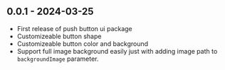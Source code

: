 ## 0.0.1 - 2024-03-25

- First release of push button ui package
- Customizeable button shape
- Customizeable button color and background
- Support full image background easily just with adding image path to `backgroundImage` parameter.
